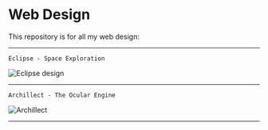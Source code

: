 #   Web Design
This repository is for all my web design:
***

    Eclipse - Space Exploration

![Eclipse design](https://user-images.githubusercontent.com/109869412/182241333-978b6c2e-dac1-48f9-aa1e-6fe82e536fe5.jpg)

***

    Archillect - The Ocular Engine
    
![Archillect](https://user-images.githubusercontent.com/109869412/183453301-f213d37a-25ce-4265-95df-cca94eb7d7d6.jpg)

***
